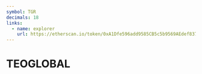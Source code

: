 ```yaml
---
symbol: TGR
decimals: 18
links:
  - name: explorer
    url: https://etherscan.io/token/0xA1Dfe596add9585CB5c5b9569AEdef837e7Dfe3E
---
```


# TEOGLOBAL
